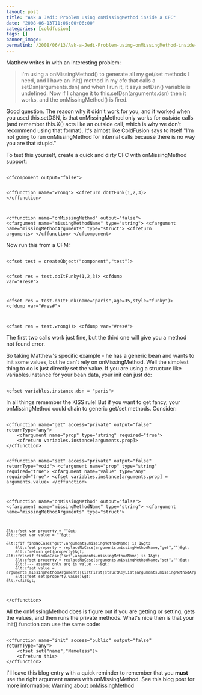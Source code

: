 ```yaml
---
layout: post
title: "Ask a Jedi: Problem using onMissingMethod inside a CFC"
date: "2008-06-13T11:06:00+06:00"
categories: [coldfusion]
tags: []
banner_image: 
permalink: /2008/06/13/Ask-a-Jedi-Problem-using-onMissingMethod-inside-a-CFC
---
```


Matthew writes in with an interesting problem:

<blockquote>
<p>
I'm using a onMissingMethod() to generate all my
get/set methods I need, and I have an init() method in my cfc that calls a setDsn(arguments.dsn) and when I run it, it says setDsn() variable is undefined. Now if I change it to this.setDsn(arguments.dsn)  then it works, and the
onMissingMethod() is fired.
</p>
</blockquote>
<!--more-->
Good question. The reason why it didn't work for you, and it worked when you used this.setDSN, is that onMissingMethod only works for <i>outside</i> calls (and remember this.X() acts like an outside call, which is why we don't recommend using that format). It's almost like ColdFusion says to itself "I'm not going to run onMissingMethod for internal calls because there is no way you are that stupid."

To test this yourself, create a quick and dirty CFC with onMissingMethod support:

<code>
&lt;cfcomponent output="false"&gt;


&lt;cffunction name="wrong"&gt;
	&lt;cfreturn doItFunk(1,2,3)&gt;
&lt;/cffunction&gt;

&lt;cffunction name="onMissingMethod" output="false"&gt;
	&lt;cfargument name="missingMethodName" type="string"&gt;
	&lt;cfargument name="missingMethodArguments" type="struct"&gt;
	&lt;cfreturn arguments&gt;
&lt;/cffunction&gt;
&lt;/cfcomponent&gt;
</code>

Now run this from a CFM:

<code>
&lt;cfset test = createObject("component","test")&gt;

&lt;cfset res = test.doItFunky(1,2,3)&gt;
&lt;cfdump var="#res#"&gt;

&lt;cfset res = test.doItFunk(name="paris",age=35,style="funky")&gt;
&lt;cfdump var="#res#"&gt;

&lt;cfset res = test.wrong()&gt;
&lt;cfdump var="#res#"&gt;
</code>

The first two calls work just fine, but the third one will give you a method not found error.

So taking Matthew's specific example - he has a generic bean and wants to init some values, but he can't rely on onMissingMethod. Well the simplest thing to do is just directly set the value. If you are using a structure like variables.instance for your bean data, your init can just do:

<code>
&lt;cfset variables.instance.dsn = "paris"&gt;
</code>

In all things remember the KISS rule! But if you want to get fancy, your onMissingMethod could chain to generic get/set methods. Consider:

<code>
&lt;cffunction name="get" access="private" output="false" returnType="any"&gt;
	&lt;cfargument name="prop" type="string" required="true"&gt;
	&lt;cfreturn variables.instance[arguments.prop]&gt;
&lt;/cffunction&gt;

&lt;cffunction name="set" access="private" output="false" returnType="void"&gt;
	&lt;cfargument name="prop" type="string" required="true"&gt;
	&lt;cfargument name="value" type="any" required="true"&gt;
	&lt;cfset variables.instance[arguments.prop] = arguments.value&gt; 
&lt;/cffunction&gt;

&lt;cffunction name="onMissingMethod" output="false"&gt;
	&lt;cfargument name="missingMethodName" type="string"&gt;
	&lt;cfargument name="missingMethodArguments" type="struct"&gt;
	
	&lt;cfset var property = ""&gt;
	&lt;cfset var value = ""&gt;
	
	&lt;cfif findNoCase("get",arguments.missingMethodName) is 1&gt;
		&lt;cfset property = replaceNoCase(arguments.missingMethodName,"get","")&gt;
		&lt;cfreturn get(property)&gt;
	&lt;cfelseif findNoCase("set",arguments.missingMethodName) is 1&gt;
		&lt;cfset property = replaceNoCase(arguments.missingMethodName,"set","")&gt;
		&lt;!--- assume only arg is value ---&gt;
		&lt;cfset value = arguments.missingMethodArguments[listFirst(structKeyList(arguments.missingMethodArguments))]&gt;
		&lt;cfset set(property,value)&gt;
	&lt;/cfif&gt;
	
&lt;/cffunction&gt;
</code>

All the onMissingMethod does is figure out if you are getting or setting, gets the values, and then runs the private methods. What's nice then is that your init() function can use the same code:

<code>
&lt;cffunction name="init" access="public" output="false" returnType="any"&gt;
	&lt;cfset set("name","Nameless")&gt;
	&lt;cfreturn this&gt;
&lt;/cffunction&gt;
</code>

I'll leave this blog entry with a quick reminder to remember that you <b>must</b> use the right argument names with onMissingMethod. See this blog post for more information: <a href="http://www.raymondcamden.com/index.cfm/2007/8/5/Warning-about-onMissingMethod">Warning about onMissingMethod</a>